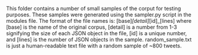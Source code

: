 This folder contains a number of small samples of the corput for testing purposes. These samples were generated using the sampler.py script in the modules file.
The format of the file names is: [base]_[detail]_[id]_[lines] where [base] is the name of the original corpus, [detail] is a number from 1-3 signifying the size of each JSON object in the file, [id] is a unique number, and [lines] is the number of JSON objects in the sample.
random_sample.txt is just a human-readable text file with a random sample of ~800 tweets.